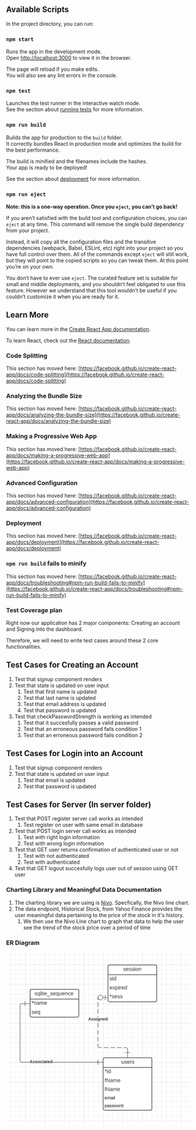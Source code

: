 ## Available Scripts

In the project directory, you can run:

### `npm start`

Runs the app in the development mode.\
Open [http://localhost:3000](http://localhost:3000) to view it in the browser.

The page will reload if you make edits.\
You will also see any lint errors in the console.

### `npm test`

Launches the test runner in the interactive watch mode.\
See the section about [running tests](https://facebook.github.io/create-react-app/docs/running-tests) for more information.

### `npm run build`

Builds the app for production to the `build` folder.\
It correctly bundles React in production mode and optimizes the build for the best performance.

The build is minified and the filenames include the hashes.\
Your app is ready to be deployed!

See the section about [deployment](https://facebook.github.io/create-react-app/docs/deployment) for more information.

### `npm run eject`

**Note: this is a one-way operation. Once you `eject`, you can’t go back!**

If you aren’t satisfied with the build tool and configuration choices, you can `eject` at any time. This command will remove the single build dependency from your project.

Instead, it will copy all the configuration files and the transitive dependencies (webpack, Babel, ESLint, etc) right into your project so you have full control over them. All of the commands except `eject` will still work, but they will point to the copied scripts so you can tweak them. At this point you’re on your own.

You don’t have to ever use `eject`. The curated feature set is suitable for small and middle deployments, and you shouldn’t feel obligated to use this feature. However we understand that this tool wouldn’t be useful if you couldn’t customize it when you are ready for it.

## Learn More

You can learn more in the [Create React App documentation](https://facebook.github.io/create-react-app/docs/getting-started).

To learn React, check out the [React documentation](https://reactjs.org/).

### Code Splitting

This section has moved here: [https://facebook.github.io/create-react-app/docs/code-splitting](https://facebook.github.io/create-react-app/docs/code-splitting)

### Analyzing the Bundle Size

This section has moved here: [https://facebook.github.io/create-react-app/docs/analyzing-the-bundle-size](https://facebook.github.io/create-react-app/docs/analyzing-the-bundle-size)

### Making a Progressive Web App

This section has moved here: [https://facebook.github.io/create-react-app/docs/making-a-progressive-web-app](https://facebook.github.io/create-react-app/docs/making-a-progressive-web-app)

### Advanced Configuration

This section has moved here: [https://facebook.github.io/create-react-app/docs/advanced-configuration](https://facebook.github.io/create-react-app/docs/advanced-configuration)

### Deployment

This section has moved here: [https://facebook.github.io/create-react-app/docs/deployment](https://facebook.github.io/create-react-app/docs/deployment)

### `npm run build` fails to minify

This section has moved here: [https://facebook.github.io/create-react-app/docs/troubleshooting#npm-run-build-fails-to-minify](https://facebook.github.io/create-react-app/docs/troubleshooting#npm-run-build-fails-to-minify)

### Test Coverage plan

Right now our application has 2 major components: Creating an account and Signing into the dashboard.

Therefore, we will need to write test cases around these 2 core functionalities.

## Test Cases for Creating an Account

1. Test that signup component renders
2. Test that state is updated on user input
   1. Test that first name is updated
   2. Test that last name is updated
   3. Test that email address is updated
   4. Test that password is updated
3. Test that checkPasswordStrength is working as intended
   1. Test that it succesfully passes a valid password
   2. Test that an erroneous password fails condition 1
   3. Test that an erroneous password fails condition 2

## Test Cases for Login into an Account

1. Test that signup component renders
2. Test that state is updated on user input
   1. Test that email is updated
   2. Test that password is updated

## Test Cases for Server (In server folder)

1. Test that POST register server call works as intended
   1. Test register on user with same email in database
2. Test that POST login server call works as intended
   1. Test with right login information
   2. Test with wrong login information
3. Test that GET user returns confirmation of authenticated user or not
   1. Test with not authenticated
   2. Test with authenticated
4. Test that GET logout succesfully logs user out of session using GET user

### Charting Library and Meaningful Data Documentation

1. The charting library we are using is [Nivo](https://nivo.rocks/line). Specfically, the Nivo line chart.
2. The data endpoint, Historical Stock, from Yahoo Finance provides the user meaningful data pertaining to the price of the stock in it's history.
   1. We then use the Nivo Line chart to graph that data to help the user see the trend of the stock price over a period of time


### ER Diagram
![ERD Diagram](/ERD.png?raw=true "ERD Diagram")